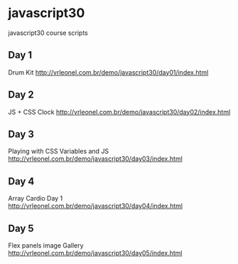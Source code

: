 # javascript30
javascript30 course scripts

## Day 1
Drum Kit
http://vrleonel.com.br/demo/javascript30/day01/index.html

## Day 2
JS + CSS Clock
http://vrleonel.com.br/demo/javascript30/day02/index.html

## Day 3
Playing with CSS Variables and JS
http://vrleonel.com.br/demo/javascript30/day03/index.html

## Day 4
Array Cardio Day 1
http://vrleonel.com.br/demo/javascript30/day04/index.html

## Day 5
Flex panels image Gallery
http://vrleonel.com.br/demo/javascript30/day05/index.html
